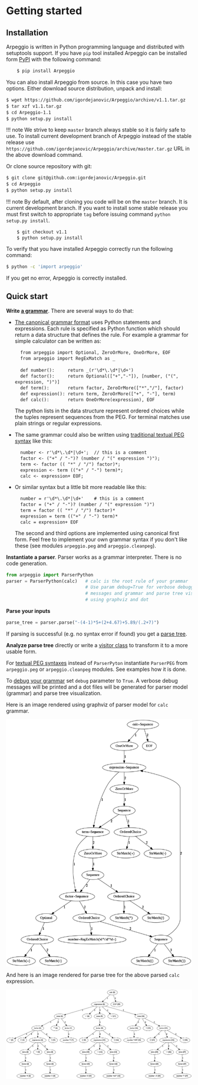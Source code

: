 # Getting started

## Installation

Arpeggio is written in Python programming language and distributed with
setuptools support. If you have `pip` tool installed Arpeggio can be installed
form [PyPI](https://pypi.python.org/pypi/Arpeggio/) with the following command:

```bash
    $ pip install Arpeggio
```

You can also install Arpeggio from source. In this case you have two options.
Either download source distribution, unpack and install:

```bash
$ wget https://github.com/igordejanovic/Arpeggio/archive/v1.1.tar.gz
$ tar xzf v1.1.tar.gz
$ cd Arpeggio-1.1
$ python setup.py install
```

!!! note
    We strive to keep `master` branch always stable so it is fairly safe to use.
    To install current development branch of Arpeggio instead of the stable release
    use `https://github.com/igordejanovic/Arpeggio/archive/master.tar.gz` URL in the
    above download command.

Or clone source repository with git:

```bash
$ git clone git@github.com:igordejanovic/Arpeggio.git
$ cd Arpeggio
$ python setup.py install
```

!!! note
    By default, after cloning you code will be on the `master` branch. It is current
    development branch. If you want to install some stable release you
    must first switch to appropriate `tag` before issuing command `python
    setup.py install`.

        $ git checkout v1.1
        $ python setup.py install

To verify that you have installed Arpeggio correctly run the following command:

```bash
$ python -c 'import arpeggio'
```

If you get no error, Arpeggio is correctly installed.


## Quick start


**Write [a grammar](grammars.md)**. There are several ways to do that:

- [The canonical grammar format](grammars.md#grammars-written-in-python) uses
  Python statements and expressions.  Each rule is specified as Python function
  which should return a data structure that defines the rule. For example a
  grammar for simple calculator can be written as:

        from arpeggio import Optional, ZeroOrMore, OneOrMore, EOF
        from arpeggio import RegExMatch as _

        def number():     return _(r'\d*\.\d*|\d+')
        def factor():     return Optional(["+","-"]), [number, ("(", expression, ")")]
        def term():       return factor, ZeroOrMore(["*","/"], factor)
        def expression(): return term, ZeroOrMore(["+", "-"], term)
        def calc():       return OneOrMore(expression), EOF

    The python lists in the data structure represent ordered choices while the tuples represent sequences from the PEG.
    For terminal matches use plain strings or regular expressions.

- The same grammar could also be written using [traditional textual PEG
  syntax](grammars.md#grammars-written-in-peg-notations) like this:

        number <- r'\d*\.\d*|\d+';  // this is a comment
        factor <- ("+" / "-")? (number / "(" expression ")");
        term <- factor (( "*" / "/") factor)*;
        expression <- term (("+" / "-") term)*;
        calc <- expression+ EOF;

- Or similar syntax but a little bit more readable like this:

        number = r'\d*\.\d*|\d+'    # this is a comment
        factor = ("+" / "-")? (number / "(" expression ")")
        term = factor (( "*" / "/") factor)*
        expression = term (("+" / "-") term)*
        calc = expression+ EOF

    The second and third options are implemented using canonical first form.
    Feel free to implement your own grammar syntax if you don't like these
    (see modules `arpeggio.peg` and `arpeggio.cleanpeg`).

**Instantiate a parser**. Parser works as a grammar interpreter. There is no
code generation.

```python
from arpeggio import ParserPython
parser = ParserPython(calc)   # calc is the root rule of your grammar
                              # Use param debug=True for verbose debugging
                              # messages and grammar and parse tree visualization
                              # using graphviz and dot
```

**Parse your inputs**

```python
parse_tree = parser.parse("-(4-1)*5+(2+4.67)+5.89/(.2+7)")
```

If parsing is successful (e.g. no syntax error if found) you get a [parse
tree](parse_trees.md).

**Analyze parse tree** directly or write a [visitor class](semantics.md) to
transform it to a more usable form.

For [textual PEG syntaxes](grammars.md#grammars-written-in-peg-notations)
instead of `ParserPyton` instantiate `ParserPEG` from `arpeggio.peg` or
`arpeggio.cleanpeg` modules. See examples how it is done.

To [debug your grammar](debugging.md) set `debug` parameter to `True`. A verbose
debug messages will be printed and a dot files will be generated for parser
model (grammar) and parse tree visualization.

Here is an image rendered using graphviz of parser model for `calc` grammar.

<img src="../images/calc_parser_model.dot.png" style="display:block; width: 15cm; margin-left:auto; margin-right:auto;"/>


And here is an image rendered for parse tree for the above parsed `calc` expression.

<img src="../images/calc_parse_tree.dot.png"/>


